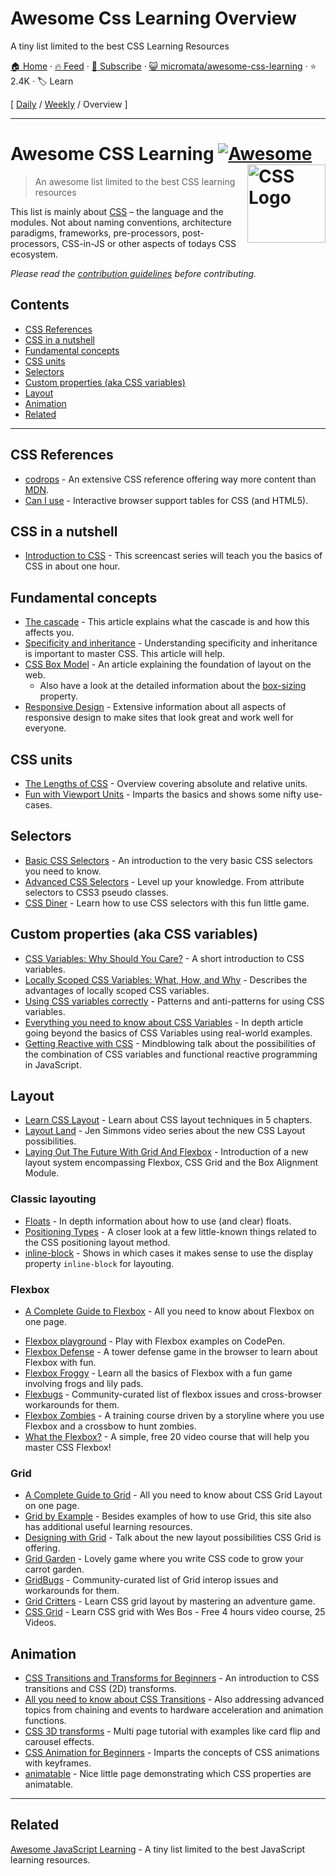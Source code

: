 # Awesome Css Learning Overview

A tiny list limited to the best CSS Learning Resources

[🏠 Home](/README.md) · [🔥 Feed](https://test.trackawesomelist.com/micromata/awesome-css-learning/feed.xml) · [📮 Subscribe](https://trackawesomelist.us17.list-manage.com/subscribe?u=d2f0117aa829c83a63ec63c2f&id=36a103854c) · [😺 micromata/awesome-css-learning](https://github.com/micromata/awesome-css-learning/blob/master/readme.md) · ⭐ 2.4K · 🏷️ Learn

[ [Daily](/content/micromata/awesome-css-learning/README.md) / [Weekly](/content/micromata/awesome-css-learning/week/README.md) / Overview ]

---

# Awesome CSS Learning [![Awesome](https://awesome.re/badge.svg)](https://awesome.re) <a href="https://developer.mozilla.org/docs/Web/CSS"><img src="https://upload.wikimedia.org/wikipedia/commons/d/d5/CSS3_logo_and_wordmark.svg" width="125" align="right" alt="CSS Logo"></a>

> An awesome list limited to the best CSS learning resources

This list is mainly about [CSS](https://developer.mozilla.org/docs/Web/CSS) – the language and the modules. Not about naming conventions, architecture paradigms, frameworks, pre-processors, post-processors, CSS-in-JS or other aspects of todays CSS ecosystem.

*Please read the [contribution guidelines](https://github.com/micromata/awesome-css-learning/blob/master/readme.md/.github/contributing.md) before contributing.*

## Contents

*   [CSS References](#css-references)
*   [CSS in a nutshell](#css-in-a-nutshell)
*   [Fundamental concepts](#fundamental-concepts)
*   [CSS units](#css-units)
*   [Selectors](#selectors)
*   [Custom properties (aka CSS variables)](#custom-properties-aka-css-variables)
*   [Layout](#layout)
*   [Animation](#animation)
*   [Related](#related)

***

## CSS References

*   [codrops](https://tympanus.net/codrops/css_reference/) - An extensive CSS reference offering way more content than [MDN](https://developer.mozilla.org/en-US/docs/Web/CSS/Reference).
*   [Can I use](https://caniuse.com) - Interactive browser support tables for CSS (and HTML5).

## CSS in a nutshell

*   [Introduction to CSS](https://scrimba.com/g/gintrotocss) - This screencast series will teach you the basics of CSS in about one hour.

## Fundamental concepts

*   [The cascade](https://developer.mozilla.org/en-US/docs/Web/CSS/Cascade) - This article explains what the cascade is and how this affects you.
*   [Specificity and inheritance](https://www.smashingmagazine.com/2010/04/css-specificity-and-inheritance/) - Understanding specificity and inheritance is important to master CSS. This article will help.
*   [CSS Box Model](https://developer.mozilla.org/en-US/docs/Learn/CSS/Introduction_to_CSS/Box_model) - An article explaining the foundation of layout on the web.
    *   Also have a look at the detailed information about the [box-sizing](https://css-tricks.com/box-sizing/) property.
*   [Responsive Design](https://web.dev/learn/design/) - Extensive information about all aspects of responsive design to make sites that look great and work well for everyone.

## CSS units

*   [The Lengths of CSS](https://css-tricks.com/the-lengths-of-css/) - Overview covering absolute and relative units.
*   [Fun with Viewport Units](https://css-tricks.com/fun-viewport-units/) - Imparts the basics and shows some nifty use-cases.

## Selectors

*   [Basic CSS Selectors](https://www.sitepoint.com/css-selectors/) - An introduction to the very basic CSS selectors you need to know.
*   [Advanced CSS Selectors](https://www.smashingmagazine.com/2009/08/taming-advanced-css-selectors/) - Level up your knowledge. From attribute selectors to CSS3 pseudo classes.
*   [CSS Diner](https://flukeout.github.io) - Learn how to use CSS selectors with this fun little game.

## Custom properties (aka CSS variables)

*   [CSS Variables: Why Should You Care?](https://developers.google.com/web/updates/2016/02/css-variables-why-should-you-care) - A short introduction to CSS variables.
*   [Locally Scoped CSS Variables: What, How, and Why](https://una.im/local-css-vars/) - Describes the advantages of locally scoped CSS variables.
*   [Using CSS variables correctly](https://www.madebymike.com.au/writing/using-css-variables/) - Patterns and anti-patterns for using CSS variables.
*   [Everything you need to know about CSS Variables](https://medium.freecodecamp.org/everything-you-need-to-know-about-css-variables-c74d922ea855) - In depth article going beyond the basics of CSS Variables using real-world examples.
*   [Getting Reactive with CSS](https://www.youtube.com/watch?v=4IRPxCMAIfA) - Mindblowing talk about the possibilities of the combination of CSS variables and functional reactive programming in JavaScript.

## Layout

*   [Learn CSS Layout](http://book.mixu.net/css) - Learn about CSS layout techniques in 5 chapters.
*   [Layout Land](https://www.youtube.com/channel/UC7TizprGknbDalbHplROtag) - Jen Simmons video series about the new CSS Layout possibilities.
*   [Laying Out The Future With Grid And Flexbox](https://www.youtube.com/watch?v=hj355PRbwSQ) - Introduction of a new layout system encompassing Flexbox, CSS Grid and the Box Alignment Module.

### Classic layouting

*   [Floats](https://tympanus.net/codrops/css_reference/float/) - In depth information about how to use (and clear) floats.
*   [Positioning Types](https://scotch.io/bar-talk/5-things-you-might-not-know-about-the-css-positioning-types) - A closer look at a few little-known things related to the CSS positioning layout method.
*   [inline-block](https://iamsteve.me/blog/entry/inline_block) - Shows in which cases it makes sense to use the display property `inline-block` for layouting.

### Flexbox

*   [A Complete Guide to Flexbox](https://css-tricks.com/snippets/css/a-guide-to-flexbox/) - All you need to know about Flexbox on one page.

<!--lint ignore no-dead-urls-->

*   [Flexbox playground](https://codepen.io/enxaneta/full/adLPwv) - Play with Flexbox examples on CodePen.
*   [Flexbox Defense](http://www.flexboxdefense.com) - A tower defense game in the browser to learn about Flexbox with fun.
*   [Flexbox Froggy](https://flexboxfroggy.com) - Learn all the basics of Flexbox with a fun game involving frogs and lily pads.
*   [Flexbugs](https://github.com/philipwalton/flexbugs) - Community-curated list of flexbox issues and cross-browser workarounds for them.
*   [Flexbox Zombies](https://flexboxzombies.com) - A training course driven by a storyline where you use Flexbox and a crossbow to hunt zombies.
*   [What the Flexbox?](https://flexbox.io/) - A simple, free 20 video course that will help you master CSS Flexbox!

### Grid

*   [A Complete Guide to Grid](https://css-tricks.com/snippets/css/complete-guide-grid/) - All you need to know about CSS Grid Layout on one page.
*   [Grid by Example](https://gridbyexample.com) - Besides examples of how to use Grid, this site also has additional useful learning resources.
*   [Designing with Grid](https://talks.jensimmons.com/J5VRbA/designing-with-grid) - Talk about the new layout possibilities CSS Grid is offering.
*   [Grid Garden](https://cssgridgarden.com) - Lovely game where you write CSS code to grow your carrot garden.
*   [GridBugs](https://github.com/rachelandrew/gridbugs) - Community-curated list of Grid interop issues and workarounds for them.
*   [Grid Critters](https://www.gridcritters.com) - Learn CSS grid layout by mastering an adventure game.
*   [CSS Grid](https://cssgrid.io) - Learn CSS grid with Wes Bos - Free 4 hours video course, 25 Videos.

## Animation

*   [CSS Transitions and Transforms for Beginners](https://robots.thoughtbot.com/transitions-and-transforms) - An introduction to CSS transitions and CSS (2D) transforms.
*   [All you need to know about CSS Transitions](https://blog.alexmaccaw.com/all-you-need-to-know-about-css-transitions/) - Also addressing advanced topics from chaining and events to hardware acceleration and animation functions.
*   [CSS 3D transforms](https://3dtransforms.desandro.com) - Multi page tutorial with examples like card flip and carousel effects.
*   [CSS Animation for Beginners](https://robots.thoughtbot.com/css-animation-for-beginners) - Imparts the concepts of CSS animations with keyframes.
*   [animatable](http://leaverou.github.io/animatable/) - Nice little page demonstrating which CSS properties are animatable.

***

## Related

[Awesome JavaScript Learning](https://github.com/micromata/awesome-javascript-learning) - A tiny list limited to the best JavaScript learning resources.

